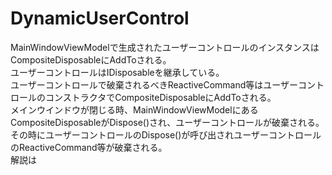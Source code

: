 # DynamicUserControl<br>
MainWindowViewModelで生成されたユーザーコントロールのインスタンスはCompositeDisposableにAddToされる。<br>
ユーザーコントロールはIDisposableを継承している。<br>
ユーザーコントロールで破棄されるべきReactiveCommand等はユーザーコントロールのコンストラクタでCompositeDisposableにAddToされる。<br>
メインウインドウが閉じる時、MainWindowViewModelにあるCompositeDisposableがDispose()され、ユーザーコントロールが破棄される。<br>
その時にユーザーコントロールのDispose()が呼び出されユーザーコントロールのReactiveCommand等が破棄される。<br>
解説は  

